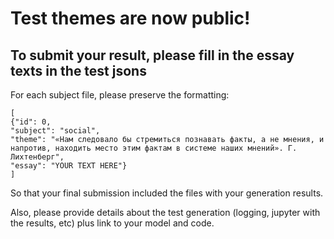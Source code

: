 # Test themes are now public!

## To submit your result, please fill in the essay texts in the test jsons

For each subject file, please preserve the formatting:

```
[
{"id": 0, 
"subject": "social", 
"theme": "«Нам следовало бы стремиться познавать факты, а не мнения, и напротив, находить место этим фактам в системе наших мнений». Г. Лихтенберг", 
"essay": "YOUR TEXT HERE"}
]
```

So that your final submission included the files with your generation results.

Also, please provide details about the test generation (logging, jupyter with the results, etc) plus link to your model and code.
